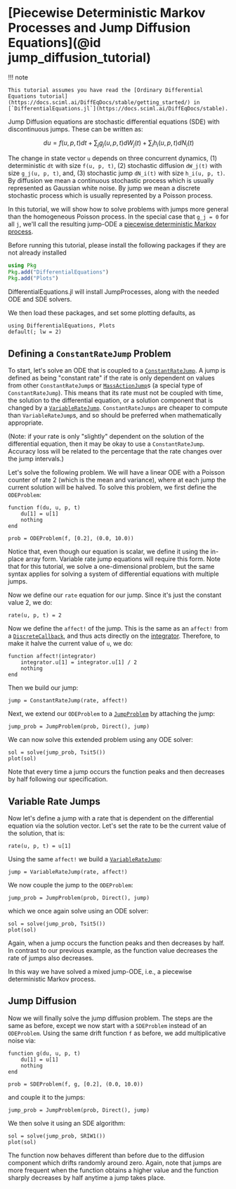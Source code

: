 # [Piecewise Deterministic Markov Processes and Jump Diffusion Equations](@id jump_diffusion_tutorial)

!!! note

    This tutorial assumes you have read the [Ordinary Differential Equations tutorial](https://docs.sciml.ai/DiffEqDocs/stable/getting_started/) in [`DifferentialEquations.jl`](https://docs.sciml.ai/DiffEqDocs/stable).

Jump Diffusion equations are stochastic differential equations (SDE) with discontinuous
jumps. These can be written as:

```math
du = f(u,p,t)dt + \sum_{j}g_j(u,p,t)dW_j(t) + \sum_{i}h_i(u,p,t)dN_i(t)
```

The change in state vector ``u`` depends on three concurrent dynamics, (1)
deterministic ``dt`` with size ``f(u, p, t)``, (2) stochastic diffusion
``dW_j(t)`` with size ``g_j(u, p, t)``, and, (3) stochastic jump
``dN_i(t)`` with size ``h_i(u, p, t)``. By diffusion we mean a continuous
stochastic process which is usually represented as Gaussian white noise.
By jump we mean a discrete stochastic process which is usually represented
by a Poisson process.


In this tutorial, we will show how to solve problems with jumps more
general than the homogeneous Poisson process. In the special case that
``g_j = 0`` for all ``j``, we'll call the resulting jump-ODE a [piecewise
deterministic Markov
process](https://en.wikipedia.org/wiki/Piecewise-deterministic_Markov_process).

Before running this tutorial, please install the following packages if they are
not already installed

```julia
using Pkg
Pkg.add("DifferentialEquations")
Pkg.add("Plots")
```

DifferentialEquations.jl will install JumpProcesses, along with the needed ODE and
SDE solvers.

We then load these packages, and set some plotting defaults, as

```@example tut3
using DifferentialEquations, Plots
default(; lw = 2)
```

## Defining a `ConstantRateJump` Problem

To start, let's solve an ODE that is coupled to a [`ConstantRateJump`](@ref). A
jump is defined as being "constant rate" if the rate is only dependent on values
from other `ConstantRateJump`s or [`MassActionJump`](@ref)s (a special type of
`ConstantRateJump`). This means that its rate must not be coupled with time, the
solution to the differential equation, or a solution component that is changed
by a [`VariableRateJump`](@ref). `ConstantRateJumps` are cheaper to compute than
`VariableRateJump`s, and so should be preferred when mathematically appropriate.

(Note: if your rate is only "slightly" dependent on the solution of the differential
equation, then it may be okay to use a `ConstantRateJump`. Accuracy loss will be
related to the percentage that the rate changes over the jump intervals.)

Let's solve the following problem. We will have a linear ODE with a Poisson counter
of rate 2 (which is the mean and variance), where at each jump the current solution
will be halved. To solve this problem, we first define the `ODEProblem`:

```@example tut3
function f(du, u, p, t)
    du[1] = u[1]
    nothing
end

prob = ODEProblem(f, [0.2], (0.0, 10.0))
```

Notice that, even though our equation is scalar, we define it using the in-place
array form. Variable rate jump equations will require this form. Note that for
this tutorial, we solve a one-dimensional problem, but the same syntax applies
for solving a system of differential equations with multiple jumps.

Now we define our `rate` equation for our jump. Since it's just the constant
value 2, we do:

```@example tut3
rate(u, p, t) = 2
```

Now we define the `affect!` of the jump. This is the same as an `affect!` from a
[`DiscreteCallback`](https://docs.sciml.ai/DiffEqDocs/stable/features/callback_functions/),
and thus acts directly on the
[integrator](https://docs.sciml.ai/DiffEqDocs/stable/basics/integrator/).
Therefore, to make it halve the current value of `u`, we do:

```@example tut3
function affect!(integrator)
    integrator.u[1] = integrator.u[1] / 2
    nothing
end
```

Then we build our jump:

```@example tut3
jump = ConstantRateJump(rate, affect!)
```

Next, we extend our `ODEProblem` to a [`JumpProblem`](@ref) by attaching the
jump:

```@example tut3
jump_prob = JumpProblem(prob, Direct(), jump)
```

We can now solve this extended problem using any ODE solver:

```@example tut3
sol = solve(jump_prob, Tsit5())
plot(sol)
```

Note that every time a jump occurs the function peaks and then decreases
by half following our specification.

## Variable Rate Jumps

Now let's define a jump with a rate that is dependent on the differential
equation via the solution vector. Let's set the rate to be the current value of
the solution, that is:

```@example tut3
rate(u, p, t) = u[1]
```

Using the same `affect!` we build a [`VariableRateJump`](@ref):

```@example tut3
jump = VariableRateJump(rate, affect!)
```

We now couple the jump to the `ODEProblem`:

```@example tut3
jump_prob = JumpProblem(prob, Direct(), jump)
```

which we once again solve using an ODE solver:

```@example tut3
sol = solve(jump_prob, Tsit5())
plot(sol)
```

Again, when a jump occurs the function peaks and then decreases by half.
In contrast to our previous example, as the function value decreases the
rate of jumps also decreases.

In this way we have solved a mixed jump-ODE, i.e., a piecewise deterministic
Markov process.

## Jump Diffusion

Now we will finally solve the jump diffusion problem. The steps are the same
as before, except we now start with a `SDEProblem` instead of an `ODEProblem`.
Using the same drift function `f` as before, we add multiplicative noise via:

```@example tut3
function g(du, u, p, t)
    du[1] = u[1]
    nothing
end

prob = SDEProblem(f, g, [0.2], (0.0, 10.0))
```

and couple it to the jumps:

```@example tut3
jump_prob = JumpProblem(prob, Direct(), jump)
```

We then solve it using an SDE algorithm:

```@example tut3
sol = solve(jump_prob, SRIW1())
plot(sol)
```

The function now behaves different than before due to the diffusion
component which drifts randomly around zero. Again, note that jumps are
more frequent when the function obtains a higher value and the function
sharply decreases by half anytime a jump takes place.
